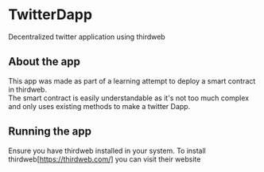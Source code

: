 # TwitterDapp
Decentralized twitter application using thirdweb

## About the app
This app was made as part of a learning attempt to deploy a smart contract in thirdweb.  
The smart contract is easily understandable as it's not too much complex and only uses existing methods to make a twitter Dapp. 

## Running the app
Ensure you have thirdweb installed in your system. To install thirdweb[https://thirdweb.com/] you can visit their website
